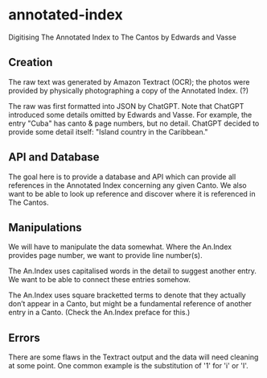 # annotated-index
Digitising The Annotated Index to The Cantos by Edwards and Vasse

## Creation

The raw text was generated by Amazon Textract (OCR); the photos were provided by physically photographing a copy of the Annotated Index. (?)

The raw was first formatted into JSON by ChatGPT. Note that ChatGPT introduced some details omitted by Edwards and Vasse. For example, the entry "Cuba" has canto & page numbers, but no detail. ChatGPT decided to provide some detail itself: "Island country in the Caribbean."

## API and Database

The goal here is to provide a database and API which can provide all references in the Annotated Index concerning any given Canto. We also want to be able to look up reference and discover where it is referenced in The Cantos.

## Manipulations

We will have to manipulate the data somewhat. Where the An.Index provides page number, we want to provide line number(s).

The An.Index uses capitalised words in the detail to suggest another entry. We want to be able to connect these entries somehow.

The An.Index uses square bracketted terms to denote that they actually don’t appear in a Canto, but might be a fundamental reference of another entry in a Canto. (Check the An.Index preface for this.)

## Errors

There are some flaws in the Textract output and the data will need cleaning at some point. One common example is the substitution of '1' for 'i' or 'I'.